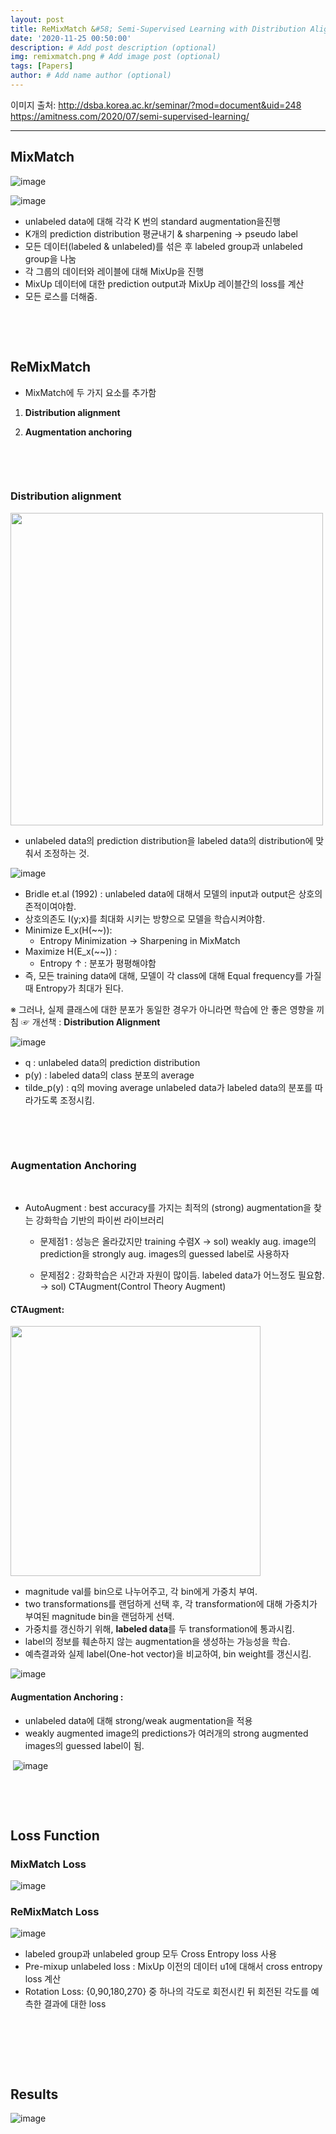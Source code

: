 ```yaml
---
layout: post
title: ReMixMatch &#58; Semi-Supervised Learning with Distribution Alignment and Augmentation Anchoring 논문요약
date: '2020-11-25 00:50:00'
description: # Add post description (optional)
img: remixmatch.png # Add image post (optional)
tags: [Papers]
author: # Add name author (optional)
---
```



이미지 출처:
http://dsba.korea.ac.kr/seminar/?mod=document&uid=248
https://amitness.com/2020/07/semi-supervised-learning/

----------------------------------- 



## MixMatch

![image](https://user-images.githubusercontent.com/17904547/100116756-744c9180-2eb7-11eb-8cbf-2a33679c39c4.png)

![image](https://user-images.githubusercontent.com/17904547/100117034-c1c8fe80-2eb7-11eb-8593-c6cc73ed7e02.png)


- unlabeled data에 대해 각각 K 번의 standard augmentation을진행
- K개의 prediction distribution 평균내기 & sharpening → pseudo label
- 모든 데이터(labeled & unlabeled)를 섞은 후 labeled group과 unlabeled group을 나눔
- 각 그룹의 데이터와 레이블에 대해 MixUp을 진행
- MixUp 데이터에 대한 prediction output과 MixUp 레이블간의 loss를 계산
- 모든 로스를 더해줌.

​

​

## ReMixMatch

- MixMatch에 두 가지 요소를 추가함

1) **Distribution alignment**

2) **Augmentation anchoring**

​

​

### Distribution alignment

<img src="https://user-images.githubusercontent.com/17904547/100117207-e7560800-2eb7-11eb-96c7-b8b96f491f13.png" width=500>

- unlabeled data의 prediction distribution을 labeled data의 distribution에 맞춰서 조정하는 것.


![image](https://user-images.githubusercontent.com/17904547/100117229-ed4be900-2eb7-11eb-8a1a-1b1c88bf54a7.png)

- Bridle et.al (1992) : unlabeled data에 대해서 모델의 input과 output은 상호의존적이여야함.
- 상호의존도 I(y;x)를 최대화 시키는 방향으로 모델을 학습시켜야함.
- Minimize E_x(H(~~)):
     - Entropy Minimization → Sharpening in MixMatch
- Maximize H(E_x(~~)) :
     - Entropy ↑ : 분포가 평평해야함
- 즉, 모든 training data에 대해, 모델이 각 class에 대해 Equal frequency를 가질 때 Entropy가 최대가 된다.


※ 그러나, 실제 클래스에 대한 분포가 동일한 경우가 아니라면 학습에 안 좋은 영향을 끼침
☞ 개선책 : **Distribution Alignment**



![image](https://user-images.githubusercontent.com/17904547/100117347-0c4a7b00-2eb8-11eb-89ca-603808e77ede.png)

- q : unlabeled data의 prediction distribution
- p(y) : labeled data의 class 분포의 average
- tilde_p(y) : q의 moving average
unlabeled data가 labeled data의 분포를 따라가도록 조정시킴.

​

​

### Augmentation Anchoring

​

- AutoAugment : best accuracy를 가지는 최적의 (strong) augmentation을 찾는 강화학습 기반의 파이썬 라이브러리

   - 문제점1 : 성능은 올라갔지만 training 수렴X
   → sol) weakly aug. image의 prediction을 strongly aug. images의 guessed label로 사용하자

  - 문제점2 : 강화학습은 시간과 자원이 많이듬. labeled data가 어느정도 필요함.
   → sol) CTAugment(Control Theory Augment)

#### CTAugment:

<img src="https://user-images.githubusercontent.com/17904547/100117565-4ae03580-2eb8-11eb-8026-e8a97c7e89e2.png" width=400>

- magnitude val를 bin으로 나누어주고, 각 bin에게 가중치 부여.
- two transformations를 랜덤하게 선택 후, 각 transformation에 대해 가중치가 부여된 magnitude bin을 랜덤하게 선택.
- 가중치를 갱신하기 위해, **labeled data**를 두 transformation에 통과시킴.
- label의 정보를 훼손하지 않는 augmentation을 생성하는 가능성을 학습.
- 예측결과와 실제 label(One-hot vector)을 비교하여, bin weight를 갱신시킴.

![image](https://user-images.githubusercontent.com/17904547/100118656-64ce4800-2eb9-11eb-97b1-2ee2bfef29c9.png)

#### Augmentation Anchoring :

- unlabeled data에 대해 strong/weak augmentation을 적용
- weakly augmented image의 predictions가 여러개의 strong augmented images의 guessed label이 됨.

​
![image](https://user-images.githubusercontent.com/17904547/100118697-70ba0a00-2eb9-11eb-8b06-1c452b65f146.png)


​


​

## Loss Function

### MixMatch Loss

![image](https://user-images.githubusercontent.com/17904547/100118724-79124500-2eb9-11eb-9a31-82458049b799.png)


### ReMixMatch Loss

![image](https://user-images.githubusercontent.com/17904547/100118755-7ca5cc00-2eb9-11eb-8d2c-650913d3b68e.png)

- labeled group과 unlabeled group 모두 Cross Entropy loss 사용
- Pre-mixup unlabeled loss : MixUp 이전의 데이터 u1에 대해서 cross entropy loss 계산
- Rotation Loss: {0,90,180,270} 중 하나의 각도로 회전시킨 뒤 회전된 각도를 예측한 결과에 대한 loss

​

​

​

## Results

![image](https://user-images.githubusercontent.com/17904547/100118828-8b8c7e80-2eb9-11eb-8d21-48860e61e0a1.png)

​ 
